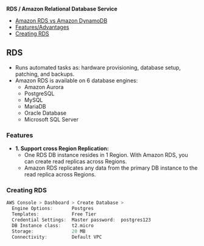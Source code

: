 **RDS / Amazon Relational Database Service**
- [Amazon RDS vs Amazon DynamoDB](/System-Design/Concepts/Databases/NOSQL/AWS_DynamoDB/README.md#vs)
- [Features/Advantages](#f)
- [Creating RDS](#c)

## RDS 
- Runs automated tasks as: hardware provisioning, database setup, patching, and backups.
- Amazon RDS is available on 6 database engines:
  - Amazon Aurora
  - PostgreSQL
  - MySQL
  - MariaDB
  - Oracle Database
  - Microsoft SQL Server

<a name=f></a>
### Features
- **1. Support cross Region Replication:**
  - One RDS DB instance resides in 1 Region. With Amazon RDS, you can create read replicas across Regions.
  - Amazon RDS replicates any data from the primary DB instance to the read replica across Regions.

<a name=c></a>
### Creating RDS
```c
AWS Console > Dashboard > Create Database > 
  Engine Options:       Postgres
  Templates:            Free Tier
  Credential Settings:  Master password:  postgres123
  DB Instance class:    t2.micro
  Storage:              20 MB
  Connectivity:         Default VPC
```
